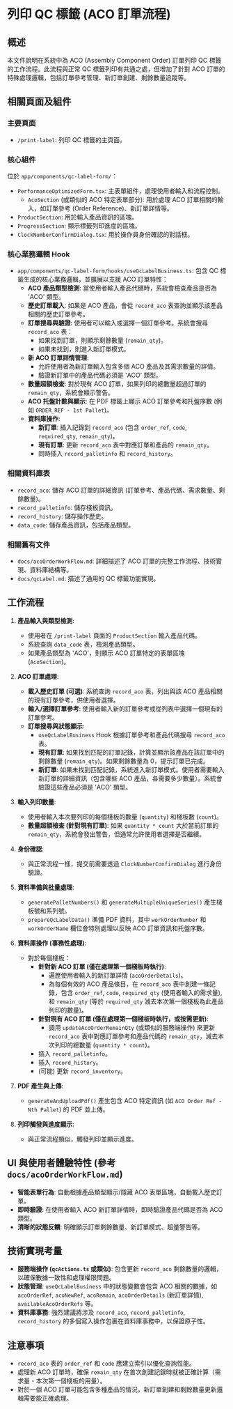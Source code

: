 # 列印 QC 標籤 (ACO 訂單流程)

## 概述

本文件說明在系統中為 ACO (Assembly Component Order) 訂單列印 QC 標籤的工作流程。此流程與正常 QC 標籤列印有共通之處，但增加了針對 ACO 訂單的特殊處理邏輯，包括訂單參考管理、新訂單創建、剩餘數量追蹤等。

## 相關頁面及組件

### 主要頁面
- `/print-label`: 列印 QC 標籤的主頁面。

### 核心組件
位於 `app/components/qc-label-form/`：
- `PerformanceOptimizedForm.tsx`: 主表單組件，處理使用者輸入和流程控制。
    - `AcoSection` (或類似的 ACO 特定表單部分): 用於處理 ACO 訂單相關的輸入，如訂單參考 (Order Reference)、新訂單詳情等。
- `ProductSection`: 用於輸入產品資訊的區塊。
- `ProgressSection`: 顯示標籤列印進度的區塊。
- `ClockNumberConfirmDialog.tsx`: 用於操作員身份確認的對話框。

### 核心業務邏輯 Hook
- `app/components/qc-label-form/hooks/useQcLabelBusiness.ts`: 包含 QC 標籤生成的核心業務邏輯，並擴展以支援 ACO 訂單特性：
    - **ACO 產品類型檢測**: 當使用者輸入產品代碼時，系統會檢查產品是否為 'ACO' 類型。
    - **歷史訂單載入**: 如果是 ACO 產品，會從 `record_aco` 表查詢並顯示該產品相關的歷史訂單參考。
    - **訂單搜尋與驗證**: 使用者可以輸入或選擇一個訂單參考。系統會搜尋 `record_aco` 表：
        - 如果找到訂單，則顯示剩餘數量 (`remain_qty`)。
        - 如果未找到，則進入新訂單模式。
    - **新 ACO 訂單詳情管理**:
        - 允許使用者為新訂單輸入包含多個 ACO 產品及其需求數量的詳情。
        - 驗證新訂單中的產品代碼必須是 'ACO' 類型。
    - **數量超額檢查**: 對於現有 ACO 訂單，如果列印的總數量超過訂單的 `remain_qty`，系統會顯示警告。
    - **ACO 托盤計數與顯示**: 在 PDF 標籤上顯示 ACO 訂單參考和托盤序數 (例如 `ORDER_REF - 1st Pallet`)。
    - **資料庫操作**:
        - **新訂單**: 插入記錄到 `record_aco` (包含 `order_ref`, `code`, `required_qty`, `remain_qty`)。
        - **現有訂單**: 更新 `record_aco` 表中對應訂單和產品的 `remain_qty`。
        - 同時插入 `record_palletinfo` 和 `record_history`。

### 相關資料庫表
- `record_aco`: 儲存 ACO 訂單的詳細資訊 (訂單參考、產品代碼、需求數量、剩餘數量)。
- `record_palletinfo`: 儲存棧板資訊。
- `record_history`: 儲存操作歷史。
- `data_code`: 儲存產品資訊，包括產品類型。

### 相關舊有文件
- `docs/acoOrderWorkFlow.md`: 詳細描述了 ACO 訂單的完整工作流程、技術實現、資料庫結構等。
- `docs/qcLabel.md`: 描述了通用的 QC 標籤功能實現。

## 工作流程

1.  **產品輸入與類型檢測**:
    *   使用者在 `/print-label` 頁面的 `ProductSection` 輸入產品代碼。
    *   系統查詢 `data_code` 表，檢測產品類型。
    *   如果產品類型為 'ACO'，則顯示 ACO 訂單特定的表單區塊 (`AcoSection`)。

2.  **ACO 訂單處理**:
    *   **載入歷史訂單 (可選)**: 系統查詢 `record_aco` 表，列出與該 ACO 產品相關的現有訂單參考，供使用者選擇。
    *   **輸入/選擇訂單參考**: 使用者輸入新的訂單參考或從列表中選擇一個現有的訂單參考。
    *   **訂單搜尋與狀態顯示**:
        *   `useQcLabelBusiness` Hook 根據訂單參考和產品代碼搜尋 `record_aco` 表。
        *   **現有訂單**: 如果找到匹配的訂單記錄，計算並顯示該產品在該訂單中的剩餘數量 (`remain_qty`)。如果剩餘數量為 0，提示訂單已完成。
        *   **新訂單**: 如果未找到匹配記錄，系統進入新訂單模式。使用者需要輸入新訂單的詳細資訊（包含哪些 ACO 產品，各需要多少數量）。系統會驗證這些產品必須是 'ACO' 類型。

3.  **輸入列印數量**:
    *   使用者輸入本次要列印的每個棧板的數量 (`quantity`) 和棧板數 (`count`)。
    *   **數量超額檢查 (針對現有訂單)**: 如果 `quantity * count` 大於當前訂單的 `remain_qty`，系統會發出警告，但通常允許使用者選擇是否繼續。

4.  **身份確認**:
    *   與正常流程一樣，提交前需要透過 `ClockNumberConfirmDialog` 進行身份驗證。

5.  **資料準備與批量處理**:
    *   `generatePalletNumbers()` 和 `generateMultipleUniqueSeries()` 產生棧板號和系列號。
    *   `prepareQcLabelData()` 準備 PDF 資料，其中 `workOrderNumber` 和 `workOrderName` 欄位會特別處理以反映 ACO 訂單資訊和托盤序數。

6.  **資料庫操作 (事務性處理)**:
    *   對於每個棧板：
        *   **針對新 ACO 訂單 (僅在處理第一個棧板時執行)**:
            *   遍歷使用者輸入的新訂單詳情 (`acoOrderDetails`)。
            *   為每個有效的 ACO 產品條目，在 `record_aco` 表中創建一條記錄，包含 `order_ref`, `code`, `required_qty` (使用者輸入的需求量), 和 `remain_qty` (等於 `required_qty` 減去本次第一個棧板為此產品列印的數量)。
        *   **針對現有 ACO 訂單 (僅在處理第一個棧板時執行，或按需更新)**:
            *   調用 `updateAcoOrderRemainQty` (或類似的服務端操作) 來更新 `record_aco` 表中對應訂單參考和產品代碼的 `remain_qty`，減去本次列印的總數量 (`quantity * count`)。
        *   插入 `record_palletinfo`。
        *   插入 `record_history`。
        *   (可能) 更新 `record_inventory`。

7.  **PDF 產生與上傳**:
    *   `generateAndUploadPdf()` 產生包含 ACO 特定資訊 (如 `ACO Order Ref - Nth Pallet`) 的 PDF 並上傳。

8.  **列印觸發與進度顯示**:
    *   與正常流程類似，觸發列印並顯示進度。

## UI 與使用者體驗特性 (參考 `docs/acoOrderWorkFlow.md`)

-   **智能表單行為**: 自動根據產品類型顯示/隱藏 ACO 表單區塊，自動載入歷史訂單。
-   **即時驗證**: 在使用者輸入 ACO 新訂單詳情時，即時驗證產品代碼是否為 ACO 類型。
-   **清晰的狀態反饋**: 明確顯示訂單剩餘數量、新訂單模式、超量警告等。

## 技術實現考量

-   **服務端操作 (`qcActions.ts` 或類似)**: 包含更新 `record_aco` 剩餘數量的邏輯，以確保數據一致性和處理權限問題。
-   **狀態管理**: `useQcLabelBusiness` 中的狀態變數會包含 ACO 相關的數據，如 `acoOrderRef`, `acoNewRef`, `acoRemain`, `acoOrderDetails` (新訂單詳情), `availableAcoOrderRefs` 等。
-   **資料庫事務**: 強烈建議將涉及 `record_aco`, `record_palletinfo`, `record_history` 的多個寫入操作包裹在資料庫事務中，以保證原子性。

## 注意事項

-   `record_aco` 表的 `order_ref` 和 `code` 應建立索引以優化查詢性能。
-   處理新 ACO 訂單時，確保 `remain_qty` 在首次創建記錄時就被正確計算（需求量 - 本次第一個棧板的用量）。
-   對於一個 ACO 訂單可能包含多種產品的情況，新訂單創建和剩餘數量更新邏輯需要能正確處理。 